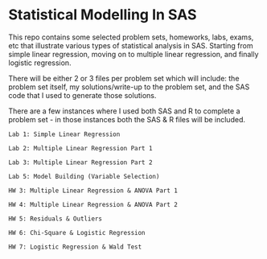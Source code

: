 # Statistical Modelling In SAS

This repo contains some selected problem sets, homeworks, labs, exams, etc that illustrate various types of statistical analysis in SAS.  Starting from simple linear regression, moving on to multiple linear regression, and finally logistic regression.

There will be either 2 or 3 files per problem set which will include: the problem set itself, my solutions/write-up to the problem set, and the SAS code that I used to generate those solutions.

There are a few instances where I used both SAS and R to complete a problem set - in those instances both the SAS & R files will be included.


    Lab 1: Simple Linear Regression
  
    Lab 2: Multiple Linear Regression Part 1
  
    Lab 3: Multiple Linear Regression Part 2
  
    Lab 5: Model Building (Variable Selection)

    HW 3: Multiple Linear Regression & ANOVA Part 1
  
    HW 4: Multiple Linear Regression & ANOVA Part 2
  
    HW 5: Residuals & Outliers
  
    HW 6: Chi-Square & Logistic Regression
  
    HW 7: Logistic Regression & Wald Test
  
  
